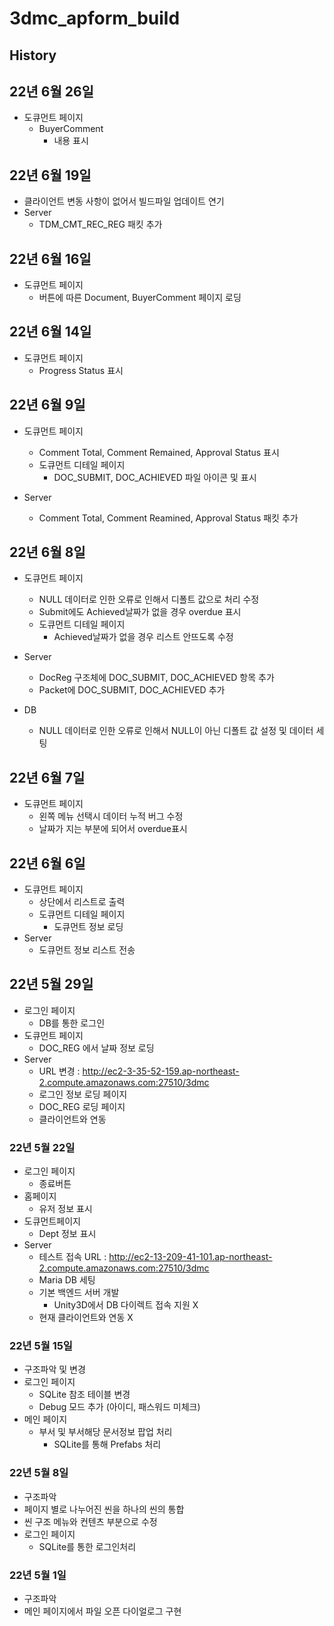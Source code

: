 # 3dmc_apform_build

## History

## 22년 6월 26일
* 도큐먼트 페이지
    * BuyerComment
        * 내용 표시

## 22년 6월 19일
* 클라이언트 변동 사항이 없어서 빌드파일 업데이트 연기
* Server
    * TDM_CMT_REC_REG 패킷 추가

## 22년 6월 16일
* 도큐먼트 페이지
    * 버튼에 따른 Document, BuyerComment 페이지 로딩

## 22년 6월 14일
* 도큐먼트 페이지
    * Progress Status 표시

## 22년 6월 9일
* 도큐먼트 페이지
    * Comment Total, Comment Remained, Approval Status 표시
    * 도큐먼트 디테일 페이지
        * DOC_SUBMIT, DOC_ACHIEVED 파일 아이콘 및 표시

* Server
    * Comment Total, Comment Reamined, Approval Status 패킷 추가

## 22년 6월 8일
* 도큐먼트 페이지
    * NULL 데이터로 인한 오류로 인해서 디폴트 값으로 처리 수정
    * Submit에도 Achieved날짜가 없을 경우 overdue 표시
    * 도큐먼트 디테일 페이지
        * Achieved날짜가 없을 경우 리스트 안뜨도록 수정

* Server
    * DocReg 구조체에 DOC_SUBMIT, DOC_ACHIEVED 항목 추가
    * Packet에 DOC_SUBMIT, DOC_ACHIEVED 추가

* DB
    * NULL 데이터로 인한 오류로 인해서 NULL이 아닌 디폴트 값 설정 및 데이터 세팅

## 22년 6월 7일
* 도큐먼트 페이지
    * 왼쪽 메뉴 선택시 데이터 누적 버그 수정
    * 날짜가 지는 부분에 되어서 overdue표시

## 22년 6월 6일
* 도큐먼트 페이지
    * 상단에서 리스트로 출력
    * 도큐먼트 디테일 페이지
        * 도큐먼트 정보 로딩
* Server
    * 도큐먼트 정보 리스트 전송

## 22년 5월 29일
* 로그인 페이지
    * DB를 통한 로그인
* 도큐먼트 페이지
    * DOC_REG 에서 날짜 정보 로딩
* Server
    * URL 변경 : http://ec2-3-35-52-159.ap-northeast-2.compute.amazonaws.com:27510/3dmc
    * 로그인 정보 로딩 페이지
    * DOC_REG 로딩 페이지
    * 클라이언트와 연동

### 22년 5월 22일
* 로그인 페이지
    * 종료버튼
* 홈페이지
    * 유저 정보 표시
* 도큐먼트페이지
    * Dept 정보 표시
* Server
    * 테스트 접속 URL : http://ec2-13-209-41-101.ap-northeast-2.compute.amazonaws.com:27510/3dmc
    * Maria DB 세팅
    * 기본 백엔드 서버 개발
        * Unity3D에서 DB 다이렉트 접속 지원 X
    * 현재 클라이언트와 연동 X

### 22년 5월 15일
* 구조파악 및 변경
* 로그인 페이지
    * SQLite 참조 테이블 변경
    * Debug 모드 추가 (아이디, 패스워드 미체크)
* 메인 페이지
    * 부서 및 부서해당 문서정보 팝업 처리
        * SQLite를 통해 Prefabs 처리


### 22년 5월 8일
* 구조파악
* 페이지 별로 나누어진 씬을 하나의 씬의 통합
* 씬 구조 메뉴와 컨텐츠 부분으로 수정
* 로그인 페이지
    * SQLite를 통한 로그인처리

### 22년 5월 1일
* 구조파악
* 메인 페이지에서 파일 오픈 다이얼로그 구현
